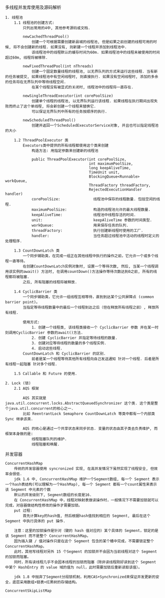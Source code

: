 多线程并发库使用及源码解析

    1. 线程池
        1.1 线程池的创建方式:
            只列出常用的4中, 其他参考源码或文档.

            newCachedThreadPool()
                创建一个可根据需要创建新县城的线程池, 但是如果之前创建的线程可用的时候, 将不会创建新的线程. 如果没有, 则新建一个线程并添加到线程池中.
                该线程池中的线程默认的缓存时间为60m. 如果线程池中的线程未被使用的时间超过60m, 线程将被移除.

            newFixedThreadPool(int nThreads)
                创建一个固定数量线程的线程池, 以无界队列的方式来运行这些线程. 当有新的任务被提交, 如果线程池中有空闲线程时, 则直接执行. 如果没有空闲线程时, 添加的多余的任务将在无界队列中等待线程空闲.
                在某个线程没有被显式的关闭时, 线程池中的线程将一直存在.

            newSingleThreadExecutor(int corePoolSize)
                创建单个线程的线程池, 以无界队列运行该线程. 如果线程在执行期间出现失败而终止了这个单线程, 将会新创建一个线程来替换它.
                可以保证无界队列中所有的任务按顺序的执行.

            newScheduledThreadPool()
                创建并返回一个ScheduledExecutorService对象, 并且也可以指定线程池的大小

        1.2 ThreadPoolExecutor 类
            Executors类中提供的所有线程都使用这个类来创建
                构造方法: 用指定参数来创建新的线程池

                public ThreadPoolExecutor(int corePoolSize,
                                          int maximumPoolSize,
                                          long keepAliveTime,
                                          TimeUnit unit,
                                          BlockingQueue<Runnable> workQueue,
                                          ThreadFactory threadFactory,
                                          RejectedExecutionHandler handler)
                corePoolSize:               线程池中保存的线程数量. 包括空闲的线程.
                maximumPoolSize:            构造的线程池允许的最大线程数量.
                keepAliveTime:              线程池中线程存活的时间.
                unit:                       keepAliveTime 参数的时间类型.
                workQueue:                  用来保存任务的队列.
                threadFactory:              执行创建新线程时使用的工厂.
                handler:                    当任务超过线程池中活动的线程时定义的处理程序.

        1.3 CountDownLatch 类
            一个同步辅助类，在完成一组正在其他线程中执行的操作之前，它允许一个或多个线程一直等待。
            在创建CountDownLatch实例对象时, 设置一个等待次数, 然后, 当某一个线程调用该实例的await() 方法时, 在调用countDown()方法操作等待次数达到0之前, 所有的线程都将被阻塞.
            之后, 所有阻塞的线程将被释放.

        1.4 CyclicBarrier 类
            一个同步辅助类，它允许一组线程互相等待，直到到达某个公共屏障点 (common barrier point)。
            当指定等待线程数量中的最后一个线程到达之后（但在释放所有线程之前）, 释放所有线程.

            使用方式:
                1. 创建一个线程类, 该线程类接收一个 CyclicBarrier 参数 并在某一时刻调用CyclicBarrier 参数的await()方法.
                2. 创建 CyclicBarrier 并指定等待线程的数量.
                3. 创建对应等待线程的数量的多个线程实例.
                4. 启动这些线程.
            CountDownLatch 和 CyclicBarrier 的区别.
                前者是某一个线程等待其他所有线程向自己发送通知 针对一个线程. 后者是所有线程一起阻塞 针对多个线程.

        1.5 Callable 和 Future 的使用.

    2. Lock (锁)
        2.1 AQS 框架

            AQS 其实就是 java.util.concurrent.locks.AbstractQueuedSynchronizer 这个类. 这个类是整个java.util.concurrent的核心之一.
            比如 ReentrantLock Semaphore CountDownLatch 等类中都有一个内部类 Sync 继承该类.

            AQS 的核心是通过一个共享状态来同步状态. 变量的状态由其子类去负责维护, 而框架本身做的是:
                线程阻塞队列的维护.
                线程阻塞和唤醒.

并发容器

    ConcurrentHashMap
        传统的并发容器使用 syncronized 实现, 在高并发情况下虽然实现了线程安全, 但效率会很低.
        jdk 1.6 中, ConcurrentHashMap 维护一个Segment数组, 每一个 Segment 表示一个hash表结构(可以理解为一个HashMap), 每一个 Segment 都有一个count属性来表示该 Segment 中元素的个数
        默认的并发级别下, Segment数组的长度是16.
        在 ConcurrentHashMap 中，线程对映射表做读操作时，一般情况下不需要加锁就可以完成，对容器做结构性修改的操作才需要加锁。
        put 过程:
            首先计算key的hash值, 然后根据hash值找到相应的 Segment, 最后在这个 Segment 中执行具体的 put 操作.

        注意：这里的加锁操作是针对（键的 hash 值对应的）某个具体的 Segment，锁定的是该 Segment 而不是整个 ConcurrentHashMap。
        因为插入键 / 值对操作只是在这个 Segment 包含的某个桶中完成，不需要锁定整个ConcurrentHashMap。
        此时，其他写线程对另外 15 个Segment 的加锁并不会因为当前线程对这个 Segment 的加锁而阻塞。
        同时，所有读线程几乎不会因本线程的加锁而阻塞（除非读线程刚好读到这个 Segment 中某个 HashEntry 的 value 域的值为 null，此时需要加锁后重新读取该值）。

        jdk 1.8 中抛弃了Segment分段锁机制，利用CAS+Synchronized来保证并发更新的安全，底层采用数组+链表+红黑树的存储结构。

    ConcurrentSkipListMap